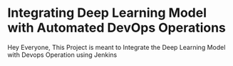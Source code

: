 # Integrating Deep Learning Model with Automated DevOps Operations

Hey Everyone, This Project is meant to Integrate the Deep Learning Model with Devops Operation using Jenkins
